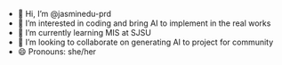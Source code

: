 - 👋 Hi, I’m @jasminedu-prd 
- 👀 I’m interested in coding and bring AI to implement in the real works
- 🌱 I’m currently learning MIS at SJSU
- 💞️ I’m looking to collaborate on generating AI to project for community
- 😄 Pronouns: she/her

<!---
jasminedu-prd/jasminedu-prd is a ✨ special ✨ repository because its `README.md` (this file) appears on your GitHub profile.
You can click the Preview link to take a look at your changes.
--->
